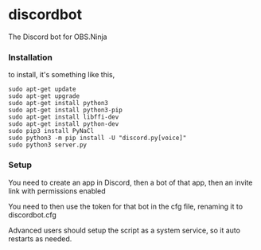 # discordbot
The Discord bot for OBS.Ninja

### Installation
to install, it's something like this,
```
sudo apt-get update
sudo apt-get upgrade
sudo apt-get install python3
sudo apt-get install python3-pip
sudo apt-get install libffi-dev
sudo apt-get install python-dev
sudo pip3 install PyNaCl
sudo python3 -m pip install -U "discord.py[voice]"
sudo python3 server.py
```

### Setup
You need to create an app in Discord, then a bot of that app, then an invite link with permissions enabled

You need to then use the token for that bot in the cfg file, renaming it to discordbot.cfg

Advanced users should setup the script as a system service, so it auto restarts as needed.
